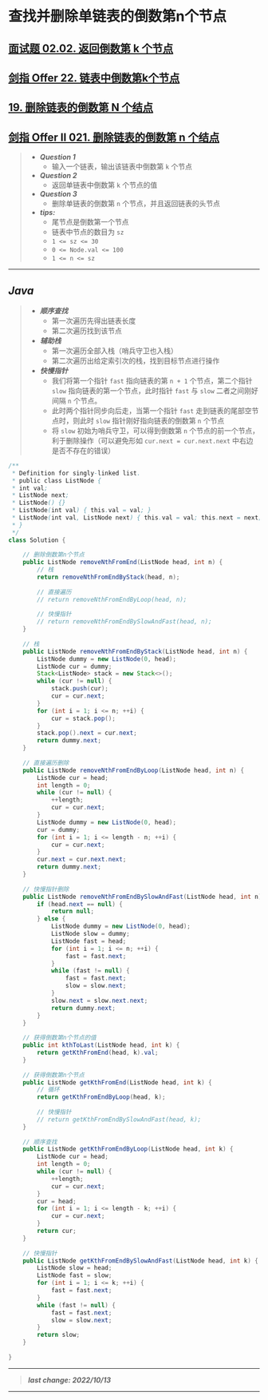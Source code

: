 # 查找并删除单链表的倒数第n个节点

## [面试题 02.02. 返回倒数第 k 个节点](https://leetcode.cn/problems/kth-node-from-end-of-list-lcci/)

## [剑指 Offer 22. 链表中倒数第k个节点](https://leetcode.cn/problems/lian-biao-zhong-dao-shu-di-kge-jie-dian-lcof/)

## [19. 删除链表的倒数第 N 个结点](https://leetcode.cn/problems/remove-nth-node-from-end-of-list/)

## [剑指 Offer II 021. 删除链表的倒数第 n 个结点](https://leetcode.cn/problems/SLwz0R/)

> - ***Question 1***
>   - 输入一个链表，输出该链表中倒数第 `k` 个节点
> - ***Question 2***
>   - 返回单链表中倒数第 `k` 个节点的值
> - ***Question 3***
>   - 删除单链表的倒数第 `n` 个节点，并且返回链表的头节点  
> - ***tips:***
>   - 尾节点是倒数第一个节点
>   - 链表中节点的数目为 `sz`
>   - `1 <= sz <= 30`
>   - `0 <= Node.val <= 100`  
>   - `1 <= n <= sz`

---

## *Java*

> - ***顺序查找***
>   - 第一次遍历先得出链表长度
>   - 第二次遍历找到该节点
> - ***辅助栈***
>   - 第一次遍历全部入栈（哨兵守卫也入栈）
>   - 第二次遍历出给定索引次的栈，找到目标节点进行操作
> - ***快慢指针***
>   - 我们将第一个指针 `fast` 指向链表的第 `n + 1` 个节点，第二个指针 `slow` 指向链表的第一个节点，此时指针 `fast` 与 `slow` 二者之间刚好间隔 `n` 个节点。
>   - 此时两个指针同步向后走，当第一个指针 `fast` 走到链表的尾部空节点时，则此时 `slow` 指针刚好指向链表的倒数第 `n` 个节点
>   - 将 `slow` 初始为哨兵守卫，可以得到倒数第 `n` 个节点的前一个节点，利于删除操作（可以避免形如 `cur.next = cur.next.next` 中右边是否不存在的错误）

```java
/**
 * Definition for singly-linked list.
 * public class ListNode {
 * int val;
 * ListNode next;
 * ListNode() {}
 * ListNode(int val) { this.val = val; }
 * ListNode(int val, ListNode next) { this.val = val; this.next = next; }
 * }
 */
class Solution {
    
    // 删除倒数第n个节点
    public ListNode removeNthFromEnd(ListNode head, int n) {
        // 栈
        return removeNthFromEndByStack(head, n);
        
        // 直接遍历
        // return removeNthFromEndByLoop(head, n);
        
        // 快慢指针
        // return removeNthFromEndBySlowAndFast(head, n);
    }
    
    // 栈
    public ListNode removeNthFromEndByStack(ListNode head, int n) {
        ListNode dummy = new ListNode(0, head);
        ListNode cur = dummy;
        Stack<ListNode> stack = new Stack<>();
        while (cur != null) {
            stack.push(cur);
            cur = cur.next;
        }
        for (int i = 1; i <= n; ++i) {
            cur = stack.pop();
        }
        stack.pop().next = cur.next;
        return dummy.next;
    }
    
    // 直接遍历删除
    public ListNode removeNthFromEndByLoop(ListNode head, int n) {
        ListNode cur = head;
        int length = 0;
        while (cur != null) {
            ++length;
            cur = cur.next;
        }
        ListNode dummy = new ListNode(0, head);
        cur = dummy;
        for (int i = 1; i <= length - n; ++i) {
            cur = cur.next;
        }
        cur.next = cur.next.next;
        return dummy.next;
    }
    
    // 快慢指针删除
    public ListNode removeNthFromEndBySlowAndFast(ListNode head, int n) {
        if (head.next == null) {
            return null;
        } else {
            ListNode dummy = new ListNode(0, head);
            ListNode slow = dummy;
            ListNode fast = head;
            for (int i = 1; i <= n; ++i) {
                fast = fast.next;
            }
            while (fast != null) {
                fast = fast.next;
                slow = slow.next;
            }
            slow.next = slow.next.next;
            return dummy.next;
        }
    }
    
    // 获得倒数第n个节点的值
    public int kthToLast(ListNode head, int k) {
        return getKthFromEnd(head, k).val;
    }
    
    // 获得倒数第n个节点
    public ListNode getKthFromEnd(ListNode head, int k) {
        // 循环
        return getKthFromEndByLoop(head, k);
        
        // 快慢指针
        // return getKthFromEndBySlowAndFast(head, k);
    }
    
    // 顺序查找
    public ListNode getKthFromEndByLoop(ListNode head, int k) {
        ListNode cur = head;
        int length = 0;
        while (cur != null) {
            ++length;
            cur = cur.next;
        }
        cur = head;
        for (int i = 1; i <= length - k; ++i) {
            cur = cur.next;
        }
        return cur;
    }
    
    // 快慢指针
    public ListNode getKthFromEndBySlowAndFast(ListNode head, int k) {
        ListNode slow = head;
        ListNode fast = slow;
        for (int i = 1; i <= k; ++i) {
            fast = fast.next;
        }
        while (fast != null) {
            fast = fast.next;
            slow = slow.next;
        }
        return slow;
    }
    
}
```

---

> ***last change: 2022/10/13***

---
